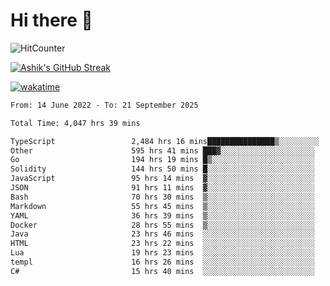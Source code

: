 # Hi there 👋

![HitCounter](https://hits.seeyoufarm.com/api/count/incr/badge.svg?url=https%3A%2F%2Fgithub.com%2Fashrhmn1212%2Fhit-counter)

<!-- ![Contribution Graph](https://github-readme-activity-graph.cyclic.app/graph?username=ashrhmn) -->


<!-- [![Top Langs](https://github-readme-stats.vercel.app/api/top-langs/?username=ashrhmn&layout=compact&theme=synthwave&langs_count=10&card_width=445)](https://github.com/anuraghazra/github-readme-stats) -->

[![Ashik's GitHub Streak](https://github-readme-streak-stats.herokuapp.com/?user=ashrhmn&theme=blood&fire=DD7F1C&background=151515&dates=9f9f9f&border=DD2727)](https://git.io/streak-stats)

<!-- ![Ashik's GitHub stats](https://github-readme-stats.vercel.app/api/?username=ashrhmn&show_icons=true&title_color=fff&icon_color=79ff97&text_color=9f9f9f&bg_color=151515) -->

[![wakatime](https://wakatime.com/badge/user/3df86613-ba63-4631-8e65-0ff18e7becad.svg)](https://wakatime.com/@3df86613-ba63-4631-8e65-0ff18e7becad)

<!--START_SECTION:waka-->

```txt
From: 14 June 2022 - To: 21 September 2025

Total Time: 4,047 hrs 39 mins

TypeScript                 2,484 hrs 16 mins███████████████▒░░░░░░░░░   61.38 %
Other                      595 hrs 41 mins ███▓░░░░░░░░░░░░░░░░░░░░░   14.72 %
Go                         194 hrs 19 mins █▒░░░░░░░░░░░░░░░░░░░░░░░   04.80 %
Solidity                   144 hrs 50 mins █░░░░░░░░░░░░░░░░░░░░░░░░   03.58 %
JavaScript                 95 hrs 14 mins  ▓░░░░░░░░░░░░░░░░░░░░░░░░   02.35 %
JSON                       91 hrs 11 mins  ▓░░░░░░░░░░░░░░░░░░░░░░░░   02.25 %
Bash                       70 hrs 30 mins  ▒░░░░░░░░░░░░░░░░░░░░░░░░   01.74 %
Markdown                   55 hrs 45 mins  ▒░░░░░░░░░░░░░░░░░░░░░░░░   01.38 %
YAML                       36 hrs 39 mins  ▒░░░░░░░░░░░░░░░░░░░░░░░░   00.91 %
Docker                     28 hrs 55 mins  ▒░░░░░░░░░░░░░░░░░░░░░░░░   00.71 %
Java                       23 hrs 46 mins  ░░░░░░░░░░░░░░░░░░░░░░░░░   00.59 %
HTML                       23 hrs 22 mins  ░░░░░░░░░░░░░░░░░░░░░░░░░   00.58 %
Lua                        19 hrs 23 mins  ░░░░░░░░░░░░░░░░░░░░░░░░░   00.48 %
templ                      16 hrs 26 mins  ░░░░░░░░░░░░░░░░░░░░░░░░░   00.41 %
C#                         15 hrs 40 mins  ░░░░░░░░░░░░░░░░░░░░░░░░░   00.39 %
```

<!--END_SECTION:waka-->


<!--### Most Used Languages 
<img src="https://wakatime.com/share/@ashrhmn/24ecb986-5bf8-4607-af7f-0aab08908d8c.png" />

### Favourite Tools
<img src="https://wakatime.com/share/@ashrhmn/f4e08015-f3bc-460a-9228-95a3ba11c604.png" />-->
